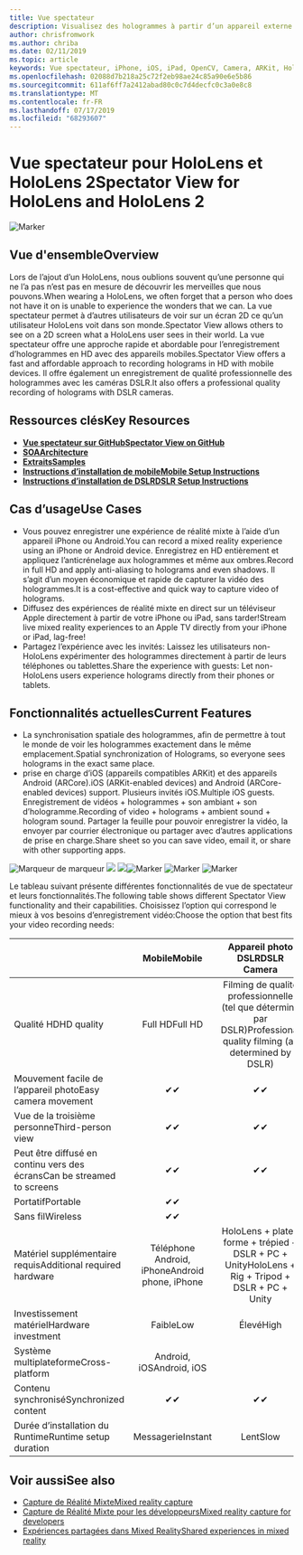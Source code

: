 ```yaml
---
title: Vue spectateur
description: Visualisez des hologrammes à partir d’un appareil externe pour illustrer une expérience de réalité mixte sur un affichage externe ou une vidéo d’enregistrement d’une expérience de réalité mixte.
author: chrisfromwork
ms.author: chriba
ms.date: 02/11/2019
ms.topic: article
keywords: Vue spectateur, iPhone, iOS, iPad, OpenCV, Camera, ARKit, HoloLens, realer, MixedRealityToolkit, Demo, record
ms.openlocfilehash: 02088d7b218a25c72f2eb98ae24c85a90e6e5b86
ms.sourcegitcommit: 611af6ff7a2412abad80c0c7d4decfc0c3a0e8c8
ms.translationtype: MT
ms.contentlocale: fr-FR
ms.lasthandoff: 07/17/2019
ms.locfileid: "68293607"
---
```

# <a name="spectator-view-for-hololens-and-hololens-2"></a><span data-ttu-id="200ba-104">Vue spectateur pour HoloLens et HoloLens 2</span><span class="sxs-lookup"><span data-stu-id="200ba-104">Spectator View for HoloLens and HoloLens 2</span></span>

![Marker](images/SpecViewPhoneHero.jpg)

## <a name="overview"></a><span data-ttu-id="200ba-106">Vue d'ensemble</span><span class="sxs-lookup"><span data-stu-id="200ba-106">Overview</span></span>

<span data-ttu-id="200ba-107">Lors de l’ajout d’un HoloLens, nous oublions souvent qu’une personne qui ne l’a pas n’est pas en mesure de découvrir les merveilles que nous pouvons.</span><span class="sxs-lookup"><span data-stu-id="200ba-107">When wearing a HoloLens, we often forget that a person who does not have it on is unable to experience the wonders that we can.</span></span> <span data-ttu-id="200ba-108">La vue spectateur permet à d’autres utilisateurs de voir sur un écran 2D ce qu’un utilisateur HoloLens voit dans son monde.</span><span class="sxs-lookup"><span data-stu-id="200ba-108">Spectator View allows others to see on a 2D screen what a HoloLens user sees in their world.</span></span>
<span data-ttu-id="200ba-109">La vue spectateur offre une approche rapide et abordable pour l’enregistrement d’hologrammes en HD avec des appareils mobiles.</span><span class="sxs-lookup"><span data-stu-id="200ba-109">Spectator View offers a fast and affordable approach to recording holograms in HD with mobile devices.</span></span> <span data-ttu-id="200ba-110">Il offre également un enregistrement de qualité professionnelle des hologrammes avec les caméras DSLR.</span><span class="sxs-lookup"><span data-stu-id="200ba-110">It also offers a professional quality recording of holograms with DSLR cameras.</span></span>

## <a name="key-resources"></a><span data-ttu-id="200ba-111">Ressources clés</span><span class="sxs-lookup"><span data-stu-id="200ba-111">Key Resources</span></span>

* [<span data-ttu-id="200ba-112">**Vue spectateur sur GitHub**</span><span class="sxs-lookup"><span data-stu-id="200ba-112">**Spectator View on GitHub**</span></span>](https://github.com/microsoft/MixedReality-SpectatorView)
* [<span data-ttu-id="200ba-113">**SOA**</span><span class="sxs-lookup"><span data-stu-id="200ba-113">**Architecture**</span></span>](https://github.com/microsoft/MixedReality-SpectatorView/blob/master/doc/SpectatorView.Architecture.md)
* [<span data-ttu-id="200ba-114">**Extraits**</span><span class="sxs-lookup"><span data-stu-id="200ba-114">**Samples**</span></span>](https://github.com/microsoft/MixedReality-SpectatorView/tree/master/samples)
* [<span data-ttu-id="200ba-115">**Instructions d’installation de mobile**</span><span class="sxs-lookup"><span data-stu-id="200ba-115">**Mobile Setup Instructions**</span></span>](https://github.com/microsoft/MixedReality-SpectatorView/blob/master/doc/SpectatorView.Setup.md)
* [<span data-ttu-id="200ba-116">**Instructions d’installation de DSLR**</span><span class="sxs-lookup"><span data-stu-id="200ba-116">**DSLR Setup Instructions**</span></span>](https://github.com/microsoft/MixedReality-SpectatorView/blob/master/doc/SpectatorView.Setup.DSLR.md)

## <a name="use-cases"></a><span data-ttu-id="200ba-117">Cas d’usage</span><span class="sxs-lookup"><span data-stu-id="200ba-117">Use Cases</span></span>
* <span data-ttu-id="200ba-118">Vous pouvez enregistrer une expérience de réalité mixte à l’aide d’un appareil iPhone ou Android.</span><span class="sxs-lookup"><span data-stu-id="200ba-118">You can record a mixed reality experience using an iPhone or Android device.</span></span> <span data-ttu-id="200ba-119">Enregistrez en HD entièrement et appliquez l’anticrénelage aux hologrammes et même aux ombres.</span><span class="sxs-lookup"><span data-stu-id="200ba-119">Record in full HD and apply anti-aliasing to holograms and even shadows.</span></span> <span data-ttu-id="200ba-120">Il s’agit d’un moyen économique et rapide de capturer la vidéo des hologrammes.</span><span class="sxs-lookup"><span data-stu-id="200ba-120">It is a cost-effective and quick way to capture video of holograms.</span></span>
* <span data-ttu-id="200ba-121">Diffusez des expériences de réalité mixte en direct sur un téléviseur Apple directement à partir de votre iPhone ou iPad, sans tarder!</span><span class="sxs-lookup"><span data-stu-id="200ba-121">Stream live mixed reality experiences to an Apple TV directly from your iPhone or iPad, lag-free!</span></span>
* <span data-ttu-id="200ba-122">Partagez l’expérience avec les invités: Laissez les utilisateurs non-HoloLens expérimenter des hologrammes directement à partir de leurs téléphones ou tablettes.</span><span class="sxs-lookup"><span data-stu-id="200ba-122">Share the experience with guests: Let non-HoloLens users experience holograms directly from their phones or tablets.</span></span>

## <a name="current-features"></a><span data-ttu-id="200ba-123">Fonctionnalités actuelles</span><span class="sxs-lookup"><span data-stu-id="200ba-123">Current Features</span></span>

* <span data-ttu-id="200ba-124">La synchronisation spatiale des hologrammes, afin de permettre à tout le monde de voir les hologrammes exactement dans le même emplacement.</span><span class="sxs-lookup"><span data-stu-id="200ba-124">Spatial synchronization of Holograms, so everyone sees holograms in the exact same place.</span></span>
* <span data-ttu-id="200ba-125">prise en charge d’iOS (appareils compatibles ARKit) et des appareils Android (ARCore).</span><span class="sxs-lookup"><span data-stu-id="200ba-125">iOS (ARKit-enabled devices) and Android (ARCore-enabled devices) support.</span></span>
<span data-ttu-id="200ba-126">Plusieurs invités iOS.</span><span class="sxs-lookup"><span data-stu-id="200ba-126">Multiple iOS guests.</span></span>
<span data-ttu-id="200ba-127">Enregistrement de vidéos + hologrammes + son ambiant + son d’hologramme.</span><span class="sxs-lookup"><span data-stu-id="200ba-127">Recording of video + holograms + ambient sound + hologram sound.</span></span>
<span data-ttu-id="200ba-128">Partager la feuille pour pouvoir enregistrer la vidéo, la envoyer par courrier électronique ou partager avec d’autres applications de prise en charge.</span><span class="sxs-lookup"><span data-stu-id="200ba-128">Share sheet so you can save video, email it, or share with other supporting apps.</span></span>

<span data-ttu-id="200ba-129">![Marqueur de marqueur](images/SpecViewPhoneDemo.jpg)
![](images/hololensspectatorview-500px.jpg) ![](images/spectatorview-300px.png)</span><span class="sxs-lookup"><span data-stu-id="200ba-129">![Marker](images/SpecViewPhoneDemo.jpg)
![Marker](images/hololensspectatorview-500px.jpg) ![Marker](images/spectatorview-300px.png)</span></span>

<span data-ttu-id="200ba-130">Le tableau suivant présente différentes fonctionnalités de vue de spectateur et leurs fonctionnalités.</span><span class="sxs-lookup"><span data-stu-id="200ba-130">The following table shows different Spectator View functionality and their capabilities.</span></span> <span data-ttu-id="200ba-131">Choisissez l’option qui correspond le mieux à vos besoins d’enregistrement vidéo:</span><span class="sxs-lookup"><span data-stu-id="200ba-131">Choose the option that best fits your video recording needs:</span></span>

|                                      | <span data-ttu-id="200ba-132">Mobile</span><span class="sxs-lookup"><span data-stu-id="200ba-132">Mobile</span></span>                  |                    <span data-ttu-id="200ba-133">Appareil photo DSLR</span><span class="sxs-lookup"><span data-stu-id="200ba-133">DSLR Camera</span></span>              |
|--------------------------------------|:-----------------------:|:-------------------------------------------:|
| <span data-ttu-id="200ba-134">Qualité HD</span><span class="sxs-lookup"><span data-stu-id="200ba-134">HD quality</span></span>                           |         <span data-ttu-id="200ba-135">Full HD</span><span class="sxs-lookup"><span data-stu-id="200ba-135">Full HD</span></span>         |        <span data-ttu-id="200ba-136">Filming de qualité professionnelle (tel que déterminé par DSLR)</span><span class="sxs-lookup"><span data-stu-id="200ba-136">Professional quality filming (as determined by DSLR)</span></span>      |
| <span data-ttu-id="200ba-137">Mouvement facile de l’appareil photo</span><span class="sxs-lookup"><span data-stu-id="200ba-137">Easy camera movement</span></span>                 |            <span data-ttu-id="200ba-138">✔</span><span class="sxs-lookup"><span data-stu-id="200ba-138">✔</span></span>            |                      <span data-ttu-id="200ba-139">✔</span><span class="sxs-lookup"><span data-stu-id="200ba-139">✔</span></span>                      |
| <span data-ttu-id="200ba-140">Vue de la troisième personne</span><span class="sxs-lookup"><span data-stu-id="200ba-140">Third-person view</span></span>                    |            <span data-ttu-id="200ba-141">✔</span><span class="sxs-lookup"><span data-stu-id="200ba-141">✔</span></span>            |                      <span data-ttu-id="200ba-142">✔</span><span class="sxs-lookup"><span data-stu-id="200ba-142">✔</span></span>                      |
| <span data-ttu-id="200ba-143">Peut être diffusé en continu vers des écrans</span><span class="sxs-lookup"><span data-stu-id="200ba-143">Can be streamed to screens</span></span>           |            <span data-ttu-id="200ba-144">✔</span><span class="sxs-lookup"><span data-stu-id="200ba-144">✔</span></span>            |                      <span data-ttu-id="200ba-145">✔</span><span class="sxs-lookup"><span data-stu-id="200ba-145">✔</span></span>                      |
| <span data-ttu-id="200ba-146">Portatif</span><span class="sxs-lookup"><span data-stu-id="200ba-146">Portable</span></span>                             |            <span data-ttu-id="200ba-147">✔</span><span class="sxs-lookup"><span data-stu-id="200ba-147">✔</span></span>            |                                             |
| <span data-ttu-id="200ba-148">Sans fil</span><span class="sxs-lookup"><span data-stu-id="200ba-148">Wireless</span></span>                             |            <span data-ttu-id="200ba-149">✔</span><span class="sxs-lookup"><span data-stu-id="200ba-149">✔</span></span>            |                                             |
| <span data-ttu-id="200ba-150">Matériel supplémentaire requis</span><span class="sxs-lookup"><span data-stu-id="200ba-150">Additional required hardware</span></span>         |     <span data-ttu-id="200ba-151">Téléphone Android, iPhone</span><span class="sxs-lookup"><span data-stu-id="200ba-151">Android phone, iPhone</span></span>    | <span data-ttu-id="200ba-152">HoloLens + plate-forme + trépied + DSLR + PC + Unity</span><span class="sxs-lookup"><span data-stu-id="200ba-152">HoloLens + Rig + Tripod + DSLR + PC + Unity</span></span> |
| <span data-ttu-id="200ba-153">Investissement matériel</span><span class="sxs-lookup"><span data-stu-id="200ba-153">Hardware investment</span></span>                  |           <span data-ttu-id="200ba-154">Faible</span><span class="sxs-lookup"><span data-stu-id="200ba-154">Low</span></span>            |                     <span data-ttu-id="200ba-155">Élevé</span><span class="sxs-lookup"><span data-stu-id="200ba-155">High</span></span>                    |
| <span data-ttu-id="200ba-156">Système multiplateforme</span><span class="sxs-lookup"><span data-stu-id="200ba-156">Cross-platform</span></span>                       |           <span data-ttu-id="200ba-157">Android, iOS</span><span class="sxs-lookup"><span data-stu-id="200ba-157">Android, iOS</span></span>   |                                             |
| <span data-ttu-id="200ba-158">Contenu synchronisé</span><span class="sxs-lookup"><span data-stu-id="200ba-158">Synchronized content</span></span>                 |            <span data-ttu-id="200ba-159">✔</span><span class="sxs-lookup"><span data-stu-id="200ba-159">✔</span></span>            |                      <span data-ttu-id="200ba-160">✔</span><span class="sxs-lookup"><span data-stu-id="200ba-160">✔</span></span>                      |
| <span data-ttu-id="200ba-161">Durée d’installation du Runtime</span><span class="sxs-lookup"><span data-stu-id="200ba-161">Runtime setup duration</span></span>               |         <span data-ttu-id="200ba-162">Messagerie</span><span class="sxs-lookup"><span data-stu-id="200ba-162">Instant</span></span>          |                     <span data-ttu-id="200ba-163">Lent</span><span class="sxs-lookup"><span data-stu-id="200ba-163">Slow</span></span>                    |
## <a name="see-also"></a><span data-ttu-id="200ba-164">Voir aussi</span><span class="sxs-lookup"><span data-stu-id="200ba-164">See also</span></span>

* [<span data-ttu-id="200ba-165">Capture de Réalité Mixte</span><span class="sxs-lookup"><span data-stu-id="200ba-165">Mixed reality capture</span></span>](mixed-reality-capture.md) 
* [<span data-ttu-id="200ba-166">Capture de Réalité Mixte pour les développeurs</span><span class="sxs-lookup"><span data-stu-id="200ba-166">Mixed reality capture for developers</span></span>](mixed-reality-capture-for-developers.md)
* [<span data-ttu-id="200ba-167">Expériences partagées dans Mixed Reality</span><span class="sxs-lookup"><span data-stu-id="200ba-167">Shared experiences in mixed reality</span></span>](shared-experiences-in-mixed-reality.md)
